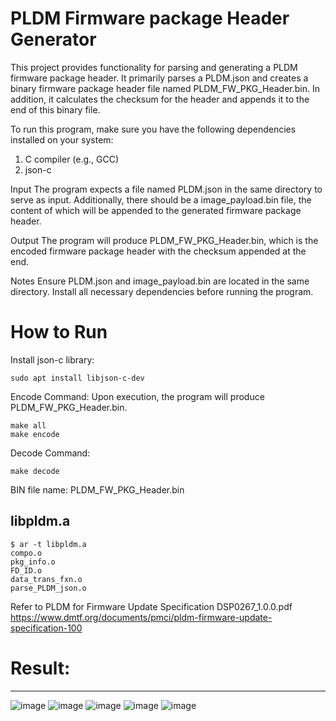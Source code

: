 

# PLDM Firmware package Header Generator

This project provides functionality for parsing and generating a PLDM firmware package header. It primarily parses a PLDM.json and creates a binary firmware package header file named PLDM_FW_PKG_Header.bin. In addition, it calculates the checksum for the header and appends it to the end of this binary file.

To run this program, make sure you have the following dependencies installed on your system:
1. C compiler (e.g., GCC)
2. json-c

Input
The program expects a file named PLDM.json in the same directory to serve as input. Additionally, there should be a image_payload.bin file, the content of which will be appended to the generated firmware package header.

Output
The program will produce PLDM_FW_PKG_Header.bin, which is the encoded firmware package header with the checksum appended at the end.

Notes
Ensure PLDM.json and image_payload.bin are located in the same directory.
Install all necessary dependencies before running the program.

# How to Run
Install json-c library:
    
    sudo apt install libjson-c-dev

Encode Command:
Upon execution, the program will produce PLDM_FW_PKG_Header.bin.
    
    make all
    make encode

Decode Command:
    
    make decode

BIN file name: PLDM_FW_PKG_Header.bin  

libpldm.a
---------------------
    
    $ ar -t libpldm.a
    compo.o
    pkg_info.o
    FD_ID.o
    data_trans_fxn.o
    parse_PLDM_json.o


Refer to PLDM for Firmware Update Specification DSP0267_1.0.0.pdf
https://www.dmtf.org/documents/pmci/pldm-firmware-update-specification-100

# Result:
----------------------------------------------------------------------------
![image](https://github.com/quanta-Irenelin/PLDM_FW_UPDATE/assets/85274528/efabeefe-a06a-4c7d-8226-fdb00c48f08c)
![image](https://github.com/quanta-Irenelin/PLDM_FW_UPDATE/assets/85274528/5684b49a-4f46-42e6-b527-284087eb03cb)
![image](https://github.com/quanta-Irenelin/PLDM_FW_UPDATE/assets/85274528/6d1ffb13-6928-40af-9a38-19f222421cb4)
![image](https://github.com/quanta-Irenelin/PLDM_FW_UPDATE/assets/85274528/8bff0b1f-9b17-45b0-8477-f73388bec31f)
![image](https://github.com/quanta-Irenelin/PLDM_FW_UPDATE/assets/85274528/dcac495f-5226-466a-818c-a74867a09b6f)



